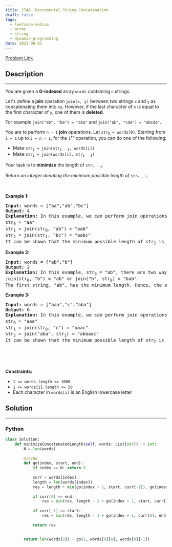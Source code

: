 ```yaml
---
title: 2746. Decremental String Concatenation
draft: false
tags: 
  - leetcode-medium
  - array
  - string
  - dynamic-programming
date: 2023-08-01
---
```


[Problem Link](https://leetcode.com/problems/decremental-string-concatenation/)

## Description

---
<p>You are given a <strong>0-indexed</strong> array <code>words</code> containing <code>n</code> strings.</p>

<p>Let&#39;s define a <strong>join</strong> operation <code>join(x, y)</code> between two strings <code>x</code> and <code>y</code> as concatenating them into <code>xy</code>. However, if the last character of <code>x</code> is equal to the first character of <code>y</code>, one of them is <strong>deleted</strong>.</p>

<p>For example <code>join(&quot;ab&quot;, &quot;ba&quot;) = &quot;aba&quot;</code> and <code>join(&quot;ab&quot;, &quot;cde&quot;) = &quot;abcde&quot;</code>.</p>

<p>You are to perform <code>n - 1</code> <strong>join</strong> operations. Let <code>str<sub>0</sub> = words[0]</code>. Starting from <code>i = 1</code> up to <code>i = n - 1</code>, for the <code>i<sup>th</sup></code> operation, you can do one of the following:</p>

<ul>
	<li>Make <code>str<sub>i</sub> = join(str<sub>i - 1</sub>, words[i])</code></li>
	<li>Make <code>str<sub>i</sub> = join(words[i], str<sub>i - 1</sub>)</code></li>
</ul>

<p>Your task is to <strong>minimize</strong> the length of <code>str<sub>n - 1</sub></code>.</p>

<p>Return <em>an integer denoting the minimum possible length of</em> <code>str<sub>n - 1</sub></code>.</p>

<p>&nbsp;</p>
<p><strong class="example">Example 1:</strong></p>

<pre>
<strong>Input:</strong> words = [&quot;aa&quot;,&quot;ab&quot;,&quot;bc&quot;]
<strong>Output:</strong> 4
<strong>Explanation: </strong>In this example, we can perform join operations in the following order to minimize the length of str<sub>2</sub>: 
str<sub>0</sub> = &quot;aa&quot;
str<sub>1</sub> = join(str<sub>0</sub>, &quot;ab&quot;) = &quot;aab&quot;
str<sub>2</sub> = join(str<sub>1</sub>, &quot;bc&quot;) = &quot;aabc&quot; 
It can be shown that the minimum possible length of str<sub>2</sub> is 4.</pre>

<p><strong class="example">Example 2:</strong></p>

<pre>
<strong>Input:</strong> words = [&quot;ab&quot;,&quot;b&quot;]
<strong>Output:</strong> 2
<strong>Explanation:</strong> In this example, str<sub>0</sub> = &quot;ab&quot;, there are two ways to get str<sub>1</sub>: 
join(str<sub>0</sub>, &quot;b&quot;) = &quot;ab&quot; or join(&quot;b&quot;, str<sub>0</sub>) = &quot;bab&quot;. 
The first string, &quot;ab&quot;, has the minimum length. Hence, the answer is 2.
</pre>

<p><strong class="example">Example 3:</strong></p>

<pre>
<strong>Input:</strong> words = [&quot;aaa&quot;,&quot;c&quot;,&quot;aba&quot;]
<strong>Output:</strong> 6
<strong>Explanation:</strong> In this example, we can perform join operations in the following order to minimize the length of str<sub>2</sub>: 
str<sub>0</sub> = &quot;aaa&quot;
str<sub>1</sub> = join(str<sub>0</sub>, &quot;c&quot;) = &quot;aaac&quot;
str<sub>2</sub> = join(&quot;aba&quot;, str<sub>1</sub>) = &quot;abaaac&quot;
It can be shown that the minimum possible length of str<sub>2</sub> is 6.
</pre>

<div class="notranslate" style="all: initial;">&nbsp;</div>

<p>&nbsp;</p>
<p><strong>Constraints:</strong></p>

<ul>
	<li><code>1 &lt;= words.length &lt;= 1000</code></li>
	<li><code>1 &lt;= words[i].length &lt;= 50</code></li>
	<li>Each character in <code>words[i]</code> is an English lowercase letter</li>
</ul>


## Solution

---
### Python
``` py title='decremental-string-concatenation'
class Solution:
    def minimizeConcatenatedLength(self, words: List[str]) -> int:
        N = len(words)
        
        @cache
        def go(index, start, end):
            if index == N: return 0
            
            curr = words[index]
            length = len(words[index])
            res = length + min(go(index + 1, start, curr[-1]), go(index + 1, curr[0], end))
            
            if curr[0] == end:
                res = min(res, length - 1 + go(index + 1, start, curr[-1]))
            
            if curr[-1] == start:
                res = min(res, length - 1 + go(index + 1, curr[0], end))
            
            return res
            
        
        return len(words[0]) + go(1, words[0][0], words[0][-1])
```

